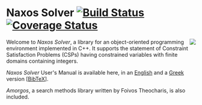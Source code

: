 # Naxos Solver [![Build Status](https://travis-ci.org/pothitos/naxos.svg?branch=master)](https://travis-ci.org/pothitos/naxos) [![Coverage Status](https://coveralls.io/repos/github/pothitos/naxos/badge.svg)](https://coveralls.io/github/pothitos/naxos)

<img src="https://rawgit.com/pothitos/naxos-solver/master/manual/logo/logo.svg" align="right">

Welcome to _Naxos Solver_, a library for an object-oriented programming
environment implemented in C++. It supports the statement of Constraint
Satisfaction Problems (CSPs) having constrained variables with finite
domains containing integers.

_Naxos Solver_ User's Manual is available here, in an
[English](http://di.uoa.gr/~pothitos/naxos/naxos_en.pdf) and a
[Greek](http://di.uoa.gr/~pothitos/naxos/naxos_el.pdf) version
[[BibTeX](manual/naxos.bib)].

_Amorgos_, a search methods library written by Foivos Theocharis, is
also included.
